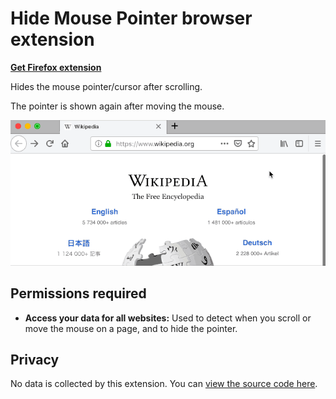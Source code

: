 # Hide Mouse Pointer browser extension

**[Get Firefox extension](https://addons.mozilla.org/en-US/firefox/addon/hide-mouse-pointer/)**

Hides the mouse pointer/cursor after scrolling.

The pointer is shown again after moving the mouse.

![](media/hide-after-scroll.gif)

## Permissions required

- **Access your data for all websites:** Used to detect when you scroll or move the mouse on a page, and to hide the pointer.

## Privacy

No data is collected by this extension. You can [view the source code here](https://github.com/KennethSundqvist/hide-mouse-pointer-browser-extension/tree/master/src).
